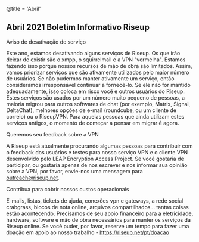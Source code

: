 @title = 'Abril'


Abril 2021 Boletim Informativo Riseup
-------------------------------------

Aviso de desativação de serviço

Este ano, estamos desativando alguns serviços de Riseup. Os que irão deixar de existir são o xmpp, o squirrelmail e a VPN "vermelha". Estamos fazendo isso porque nossos recursos de mão de obra são limitados. Assim, vamos priorizar serviços que são ativamente utilizados pelo maior número de usuários. Se não pudermos manter ativamente um serviço, então consideramos irresponsável continuar a fornecê-lo. Se ele não for mantido adequadamente, isso coloca em risco você e outros usuários do Riseup. Estes serviços são usados por um número muito pequeno de pessoas, a maioria migrou para outros softwares de chat (por exemplo, Matrix, Signal, DeltaChat), melhores opções de e-mail (roundcube, ou um cliente de correio) ou o RiseupVPN. Para aquelas pessoas que ainda utilizam estes serviços antigos, o momento de começar a pensar em migrar é agora.

Queremos seu feedback sobre a VPN

A Riseup está atualmente procurando algumas pessoas para contribuir com o feedback dos usuários e testes para nosso serviço VPN e o cliente VPN desenvolvido pelo LEAP Encryption Access Project. Se você gostaria de participar, ou gostaria apenas de nos escrever e nos informar sua opinião sobre a VPN, por favor, envie-nos uma mensagem para outreach@riseup.net.

Contribua para cobrir nossos custos operacionais

E-mails, listas, tickets de ajuda, conexões vpn e gateways, a rede social crabgrass, blocos de nota online, arquivos compartilhados... tantas coisas estão acontecendo. Precisamos de seu apoio financeiro para a eletricidade, hardware, software e mão de obra necessários para manter os serviços da Riseup online. Se você puder, por favor, reserve um tempo para fazer uma doação em apoio ao nosso trabalho - https://riseup.net/pt/doacao

